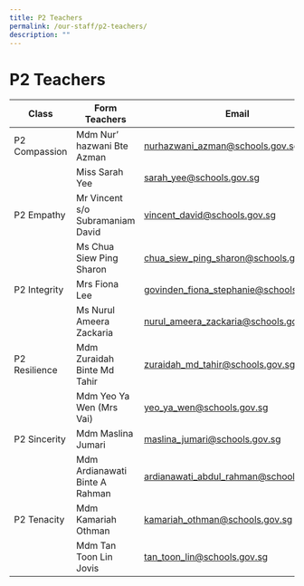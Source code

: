 ```yaml
---
title: P2 Teachers
permalink: /our-staff/p2-teachers/
description: ""
---
```

<h1><b>P2 Teachers</b></h1>



| Class | Form Teachers | Email |
| -------- | -------- | -------- |
| P2 Compassion    | Mdm Nur’ hazwani Bte Azman    | nurhazwani_azman@schools.gov.sg     |
| |Miss Sarah Yee|sarah_yee@schools.gov.sg|
|P2 Empathy|Mr Vincent s/o Subramaniam David|vincent_david@schools.gov.sg|
| |Ms Chua Siew Ping Sharon|chua_siew_ping_sharon@schools.gov.sg|
|P2 Integrity|Mrs Fiona Lee|govinden_fiona_stephanie@schools.gov.sg|
| |Ms Nurul Ameera Zackaria|nurul_ameera_zackaria@schools.gov.sg|
|P2 Resilience|Mdm Zuraidah Binte Md Tahir|zuraidah_md_tahir@schools.gov.sg|
| |Mdm Yeo Ya Wen (Mrs Vai)|yeo_ya_wen@schools.gov.sg|
|P2 Sincerity|Mdm Maslina Jumari|maslina_jumari@schools.gov.sg|
| |Mdm Ardianawati Binte A Rahman|ardianawati_abdul_rahman@schools.gov.sg|
|P2 Tenacity|Mdm Kamariah Othman|kamariah_othman@schools.gov.sg|
| |Mdm Tan Toon Lin Jovis|tan_toon_lin@schools.gov.sg|
